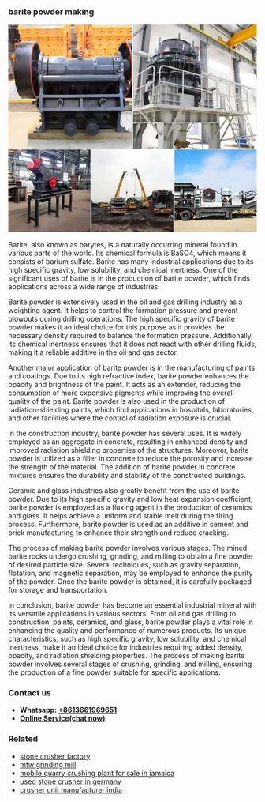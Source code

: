<h3>barite powder making</h3><img src='1708332491.jpg' alt=''><p>Barite, also known as barytes, is a naturally occurring mineral found in various parts of the world. Its chemical formula is BaSO4, which means it consists of barium sulfate. Barite has many industrial applications due to its high specific gravity, low solubility, and chemical inertness. One of the significant uses of barite is in the production of barite powder, which finds applications across a wide range of industries.</p><p>Barite powder is extensively used in the oil and gas drilling industry as a weighting agent. It helps to control the formation pressure and prevent blowouts during drilling operations. The high specific gravity of barite powder makes it an ideal choice for this purpose as it provides the necessary density required to balance the formation pressure. Additionally, its chemical inertness ensures that it does not react with other drilling fluids, making it a reliable additive in the oil and gas sector.</p><p>Another major application of barite powder is in the manufacturing of paints and coatings. Due to its high refractive index, barite powder enhances the opacity and brightness of the paint. It acts as an extender, reducing the consumption of more expensive pigments while improving the overall quality of the paint. Barite powder is also used in the production of radiation-shielding paints, which find applications in hospitals, laboratories, and other facilities where the control of radiation exposure is crucial.</p><p>In the construction industry, barite powder has several uses. It is widely employed as an aggregate in concrete, resulting in enhanced density and improved radiation shielding properties of the structures. Moreover, barite powder is utilized as a filler in concrete to reduce the porosity and increase the strength of the material. The addition of barite powder in concrete mixtures ensures the durability and stability of the constructed buildings.</p><p>Ceramic and glass industries also greatly benefit from the use of barite powder. Due to its high specific gravity and low heat expansion coefficient, barite powder is employed as a fluxing agent in the production of ceramics and glass. It helps achieve a uniform and stable melt during the firing process. Furthermore, barite powder is used as an additive in cement and brick manufacturing to enhance their strength and reduce cracking.</p><p>The process of making barite powder involves various stages. The mined barite rocks undergo crushing, grinding, and milling to obtain a fine powder of desired particle size. Several techniques, such as gravity separation, flotation, and magnetic separation, may be employed to enhance the purity of the powder. Once the barite powder is obtained, it is carefully packaged for storage and transportation.</p><p>In conclusion, barite powder has become an essential industrial mineral with its versatile applications in various sectors. From oil and gas drilling to construction, paints, ceramics, and glass, barite powder plays a vital role in enhancing the quality and performance of numerous products. Its unique characteristics, such as high specific gravity, low solubility, and chemical inertness, make it an ideal choice for industries requiring added density, opacity, and radiation shielding properties. The process of making barite powder involves several stages of crushing, grinding, and milling, ensuring the production of a fine powder suitable for specific applications.</p><h3>Contact us</h3><ul><li><strong>Whatsapp:&nbsp;<a href="https://wa.me/8613661969651">+8613661969651</a></strong></li><li><a href="https://swt.shibang-china.com/?git&amp;zhl&amp;barite powder making"><strong>Online Service(chat now)</strong></a></li></ul><h3>Related</h3><ul><li><a href='stone crusher factory.md'>stone crusher factory</a></li><li><a href='mtw grinding mill.md'>mtw grinding mill</a></li><li><a href='mobile quarry crushing plant for sale in jamaica.md'>mobile quarry crushing plant for sale in jamaica</a></li><li><a href='used stone crusher in germany.md'>used stone crusher in germany</a></li><li><a href='crusher unit manufacturer india.md'>crusher unit manufacturer india</a></li></ul>